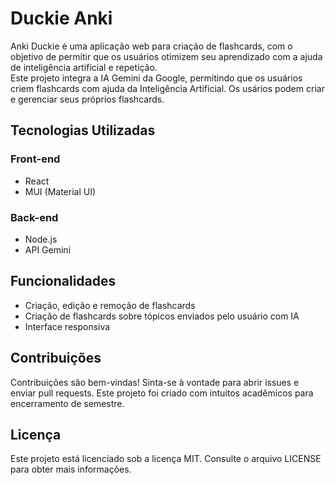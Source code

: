 # Duckie Anki

Anki Duckie é uma aplicação web para criação de flashcards, com o objetivo de permitir que os usuários otimizem seu aprendizado com a ajuda de inteligência artificial e repetição. </br>
Este projeto integra a IA Gemini da Google, permitindo que os usuários criem flashcards com ajuda da Inteligência Artificial.
Os usários podem criar e gerenciar seus próprios flashcards.

## Tecnologias Utilizadas
### Front-end
 - React
 - MUI (Material UI)

### Back-end
 - Node.js
 - API Gemini

## Funcionalidades
 - Criação, edição e remoção de flashcards
 - Criação de flashcards sobre tópicos enviados pelo usuário com IA
 - Interface responsiva

## Contribuições
Contribuições são bem-vindas! Sinta-se à vontade para abrir issues e enviar pull requests. Este projeto foi criado com intuitos acadêmicos para encerramento de semestre.

## Licença
Este projeto está licenciado sob a licença MIT. Consulte o arquivo LICENSE para obter mais informações.